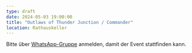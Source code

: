 ```yaml
---
type: draft
date: 2024-05-03 19:00:00
title: "Outlaws of Thunder Junction / Commander"
location: Rathauskeller
---
```


Bitte über [WhatsApp-Gruppe](https://chat.whatsapp.com/HQ7IINFrZB63esDNRqsIUw) anmelden, damit der Event stattfinden kann.